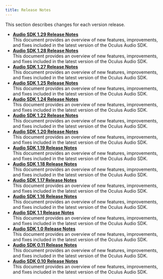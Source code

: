 ```yaml
---
title: Release Notes
---
```

This section describes changes for each version release.

* **[Audio SDK 1.29 Release Notes](/documentation/audiosdk/latest/concepts/release/)**  
This document provides an overview of new features, improvements, and fixes included in the latest version of the Oculus Audio SDK.
* **[Audio SDK 1.28 Release Notes](/documentation/audiosdk/latest/concepts/release-archive-1.28/)**  
This document provides an overview of new features, improvements, and fixes included in the latest version of the Oculus Audio SDK.
* **[Audio SDK 1.27 Release Notes](/documentation/audiosdk/latest/concepts/release-archive-1.27/)**  
This document provides an overview of new features, improvements, and fixes included in the latest version of the Oculus Audio SDK.
* **[Audio SDK 1.25 Release Notes](/documentation/audiosdk/latest/concepts/release-archive-1.25/)**  
This document provides an overview of new features, improvements, and fixes included in the latest version of the Oculus Audio SDK.
* **[Audio SDK 1.24 Release Notes](/documentation/audiosdk/latest/concepts/release-archive-1.24/)**  
This document provides an overview of new features, improvements, and fixes included in the latest version of the Oculus Audio SDK.
* **[Audio SDK 1.22 Release Notes](/documentation/audiosdk/latest/concepts/release-archive-1.22/)**  
This document provides an overview of new features, improvements, and fixes included in the latest version of the Oculus Audio SDK.
* **[Audio SDK 1.20 Release Notes](/documentation/audiosdk/latest/concepts/release-archive-1.20/)**  
This document provides an overview of new features, improvements, and fixes included in the latest version of the Oculus Audio SDK.
* **[Audio SDK 1.19 Release Notes](/documentation/audiosdk/latest/concepts/release-archive-1.19/)**  
This document provides an overview of new features, improvements, and fixes included in the latest version of the Oculus Audio SDK.
* **[Audio SDK 1.18 Release Notes](/documentation/audiosdk/latest/concepts/release-archive-1.18/)**  
This document provides an overview of new features, improvements, and fixes included in the latest version of the Oculus Audio SDK.
* **[Audio SDK 1.17 Release Notes](/documentation/audiosdk/latest/concepts/release-archive-1.17/)**  
This document provides an overview of new features, improvements, and fixes included in the latest version of the Oculus Audio SDK.
* **[Audio SDK 1.16 Release Notes](/documentation/audiosdk/latest/concepts/release-archive-1.16/)**  
This document provides an overview of new features, improvements, and fixes included in the latest version of the Oculus Audio SDK.
* **[Audio SDK 1.1 Release Notes](/documentation/audiosdk/latest/concepts/release-archive-1.1/)**  
This document provides an overview of new features, improvements, and fixes included in the latest version of the Oculus Audio SDK.
* **[Audio SDK 1.0 Release Notes](/documentation/audiosdk/latest/concepts/release-archive-1.0/)**  
This document provides an overview of new features, improvements, and fixes included in the latest version of the Oculus Audio SDK.
* **[Audio SDK 0.11 Release Notes](/documentation/audiosdk/latest/concepts/release-archive-0.11/)**  
This document provides an overview of new features, improvements, and fixes included in the latest version of the Oculus Audio SDK.
* **[Audio SDK 0.10 Release Notes](/documentation/audiosdk/latest/concepts/release-archive-0.1/)**  
This document provides an overview of new features, improvements, and fixes included in the latest version of the Oculus Audio SDK.
